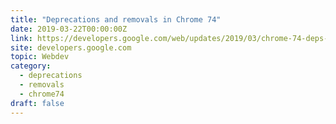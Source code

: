 ```yaml
---
title: "Deprecations and removals in Chrome 74"
date: 2019-03-22T00:00:00Z
link: https://developers.google.com/web/updates/2019/03/chrome-74-deps-rems?utm_medium=RSS&utm_source=hune
site: developers.google.com
topic: Webdev
category:
  - deprecations
  - removals
  - chrome74
draft: false
---
```

